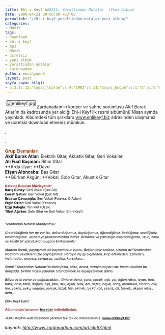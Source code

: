 ```yaml
---
title: Ehl-i Keyf &#8211; Yeraltından Notalar  (Yeni Albüm)
date: 2008-04-21 00:00:00 +03:00
permalink: "/ehl-i-keyf-yeraltindan-notalar-yeni-album/"
categories:
- Müzik
tags:
- download
- ehl-i keyf
- mp3
- Müzik
- ücretsiz
- yeni albüm
- yeraltından notalar
- zardanadam
author: emrahyumuk
layout: post
sayfa_sayac_bilgi:
- a:3:{s:12:"sayac_toplam";s:4:"1983";s:11:"sayac_bugun";s:1:"2";s:9:"son_okuma";s:10:"1364910294";}
---
```


<img src="http://www.emrahyumuk.com/blog/wp-content/uploads/ehlikeyf.jpg" alt="ehlikeyf.jpg" align="left" border="1" hspace="5" vspace="5" /><span style="color: black"><span style="font-size: 8pt; line-height: 1.3em"><span style="color: black"></span></span></span>

<span style="color: black"><span style="font-size: 8pt; line-height: 1.3em"><span style="color: black"></span></span></span>  
Zardanadam&#8217;ın konser ve sahne sorumlusu Akif Burak Atlar&#8217;ın da kadrosunda yer aldığı Ehl-i Keyf ilk resmi albümünü Nisan ayında yayınladı. Albümdeki tüm şarkılara <a href="http://www.ehlikeyf.biz/" target="_blank">www.ehlikeyf.biz</a> adresinden ulaşmanız ve ücretsiz download etmeniz mümkün.

<!--more-->

<span style="color: black"><span style="font-size: 8pt; line-height: 1.3em"><span style="color: black"></span></span></span>

<span style="color: black"><span style="font-size: 8pt; line-height: 1.3em"><span style="color: black"></span></span></span>

<address>
  <font color="#000000">.</font><strong><font color="#993300"><br /> </font></strong>
</address>

<font color="#000000"><strong>.</strong></font>

**<font color="#993300">Grup Elemanları</font>  
Akif Burak Atlar:** Elektrik Gitar, Akustik Gitar, Geri Vokaller  
**Ali Fuat Başman:** Ritim Gitar  
**Arda Uyar: **Davul  
**Efşan Altıncaba:** Bas Gitar  
**Gürkan Akgün: **Vokal, Solo Gitar, Akustik Gitar

<span style="color: black"><span style="font-size: 8pt; line-height: 1.3em"><span style="color: black"></span></span></span>

<font color="#ff00ff"><strong><span style="color: black"><span style="font-size: 8pt; line-height: 1.3em"><span style="color: black"><span style="color: brown">Katkıda Bulunan Müzisyenler</span></span></span></span></strong></font>  
<span style="color: black"><span style="font-size: 8pt; line-height: 1.3em"><span style="color: black"><strong>Barış Güney:</strong> Geri Vokal (Çek Git)<br /> <strong>Emrah Şahan: </strong>Geri Vokal (Çek Git)<br /> <strong>Erbatur Çavuşoğlu: </strong>Geri Vokal (Palavra, O Adam)<br /> <strong>Ergin Özler:</strong> Geri Vokal (Yabancı)<br /> <strong>Ezgi Daloğlu:</strong> Yan Flüt (Uzak)<br /> <strong>Tibet Ağırtan:</strong> Solo Gitar ve Geri Vokal (Ehl-i Keyf)</span></span></span>

<span style="color: black"><span style="font-size: 8pt; line-height: 1.3em"><span style="color: black"></span></span></span>

<span style="color: black"><span style="font-size: 8pt; line-height: 1.3em"><span style="color: black"><br /> <em>Yeraltından Notalar Manifestosu:</em></span></span></span>

<span style="color: black"><span style="font-size: 8pt; line-height: 1.3em"><span style="color: black"></span></span></span>

<span style="color: black"><span style="font-size: 8pt; line-height: 1.3em"><span style="color: black"><em>Üretebildiğimiz her ne var ise, dokunduğumuz, duyduğumuz, öğrendiğimiz, kırıldığımız, sevdiğimiz, hırslandığımız&#8230;kısaca yaşadıklarımızdan ibaret. Birliktelik ve yalnızlığın biraradalığında, uzun, zorlu ve keyifli bir yolculuktan bugüne birikebilenler.</em></span></span></span>

<span style="color: black"><span style="font-size: 8pt; line-height: 1.3em"><span style="color: black"></span></span></span>

<span style="color: black"><span style="font-size: 8pt; line-height: 1.3em"><span style="color: black"><em>Madem ürettik, paylaşmak da boynumuzun borcu. Beklentimiz sadece, sizlerin de“Yeraltından Notalar”ı sevdiklerinizle paylaşmanız. Parayla ölçüp biçmeden, kırıp dökmeden, ezmeden, incitmeden, aracısız, sorgusuz, sualsiz, karşılıksız&#8230; </em></span></span></span>

<span style="color: black"><span style="font-size: 8pt; line-height: 1.3em"><span style="color: black"></span></span></span>

<span style="color: black"><span style="font-size: 8pt; line-height: 1.3em"><span style="color: black"><em>Şimdi “Yeraltından Notalar”ın daha fazla, söze, akora, notaya ihtiyacı var. İnsanı eksilten bu dünyada, birlikte müzik yaparak tutunabilmek ve büyüyebilmek adına.</em></span></span></span>

<span style="color: black"><span style="font-size: 8pt; line-height: 1.3em"><span style="color: black"></span></span></span>

<span style="color: black"><span style="font-size: 8pt; line-height: 1.3em"><span style="color: black"><em>Biliyoruz ki varlar ve çoğalacaklar&#8230; Onlara; deniz, şehir, çocuk, aşk, yol, öğlen rakısı, isyan, tren, balık, dost, tarih, doğum, eşit, fark, akıl, oyun, renk, acı, nefes, hayal, barış, memleket, vicdan, aile, ten, sokak, uyku, yağmur, porsuk, tezat, hür, ekmek, rock’n roll, sessiz, dil, toprak, akşam rakısı, dem&#8230;</em></span></span></span>

<span style="color: black"><span style="font-size: 8pt; line-height: 1.3em"><span style="color: black"></span></span></span>

<span style="color: black"><span style="font-size: 8pt; line-height: 1.3em"><span style="color: black"><em>Ehl-i Keyf kalın!</em></span></span></span>

<span style="color: black"><span style="font-size: 8pt; line-height: 1.3em"><span style="color: black"></span></span></span>

**<span style="color: black"><span style="font-size: 8pt; line-height: 1.3em"><span style="color: black"><span style="color: brown"> Albümünün tamamını <a href="http://www.ehlikeyf.biz/album/Ehli_Keyf_Yer_Altindan_Notalar.zip" target="_blank">buradan</a> indirebilirsiniz</span></span></span></span>**

<span style="color: black"><span style="font-size: 8pt; line-height: 1.3em"><span style="color: black"></span></span></span>

<span style="color: black"><span style="font-size: 8pt; line-height: 1.3em"><span style="color: black">*Ehl-i Keyf&#8217;in websitesinden şarkıları tek tek de indirebilirsiniz. <strong><a href="http://www.ehlikeyf.biz/" target="_blank">www.ehlikeyf.biz</a></strong></span></span></span>

<address>
  kaynak: <a href="http://www.zardanadam.com/article67.html" target="_blank">http://www.zardanadam.com/article67.html</a>
</address>